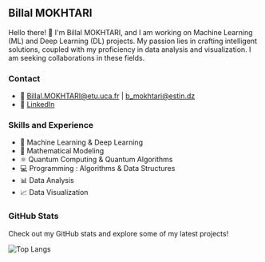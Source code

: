 ## Billal MOKHTARI


Hello there! 👋 I'm Billal MOKHTARI, and I am working on Machine Learning (ML) and Deep Learning (DL) projects. My passion lies in crafting intelligent solutions, coupled with my proficiency in data analysis and visualization. I am seeking collaborations in these fields.

### Contact
- 📧 [Billal.MOKHTARI@etu.uca.fr](mailto:Billal.MOKHTARI@etu.uca.fr) | [b_mokhtari@estin.dz](mailto:b_mokhtari@estin.dz)
- 🔗 [LinkedIn](https://www.linkedin.com/in/billal-mokhtari-485653232/)

### Skills and Experience
- 🤖 Machine Learning & Deep Learning
- 🧮 Mathematical Modeling
- ⚛️ Quantum Computing & Quantum Algorithms
- 💻 Programming : Algorithms & Data Structures
- 📊 Data Analysis
- 📈 Data Visualization

### GitHub Stats

Check out my GitHub stats and explore some of my latest projects!

![Top Langs](https://github-readme-stats.vercel.app/api/top-langs/?username=Billal-MOKHTARI&layout=compact&theme=dark)

<meta name="google-site-verification" content="-vTM-RFIUNbDS50zh5erkinP8YJkRUCldl-JDD4aEj4" />
